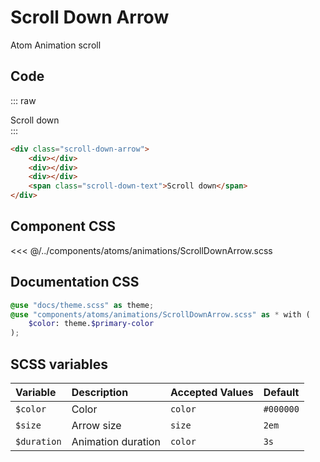 # Scroll Down Arrow
<Badge type="tip">Atom</Badge> <Badge type="info">Animation</Badge> <Badge type="info">scroll</Badge>

## Code

::: raw
<div class="dev-section">
    <div class="scroll-down-arrow">
        <div></div>
        <div></div>
        <div></div>
        <span class="scroll-down-text">Scroll down</span>
    </div>
</div>
:::

```html
<div class="scroll-down-arrow">
    <div></div>
    <div></div>
    <div></div>
    <span class="scroll-down-text">Scroll down</span>
</div>
```

## Component CSS

<<< @/../components/atoms/animations/ScrollDownArrow.scss

## Documentation CSS

```scss
@use "docs/theme.scss" as theme;
@use "components/atoms/animations/ScrollDownArrow.scss" as * with (
    $color: theme.$primary-color
);
```

## SCSS variables

| Variable    | Description        | Accepted Values | Default   |
|:------------|:-------------------|:----------------|:----------|
| `$color`    | Color              | `color`         | `#000000` |
| `$size`     | Arrow size         | `size`          | `2em`     |
| `$duration` | Animation duration | `color`         | `3s`      |


<style lang="scss">
@use "docs/theme.scss" as theme;
@use "components/atoms/animations/ScrollDownArrow.scss" as * with (
    $color: theme.$primary-color
);
</style>